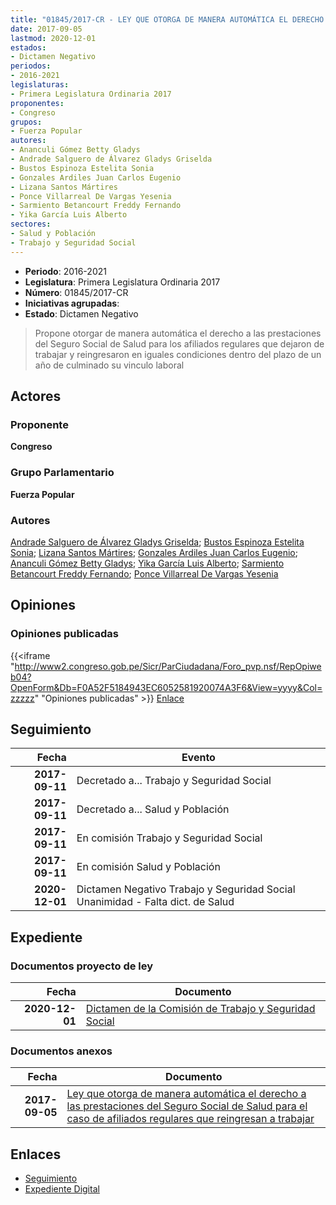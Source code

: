 ```yaml
---
title: "01845/2017-CR - LEY QUE OTORGA DE MANERA AUTOMÁTICA EL DERECHO A LAS PRESTACIONES DEL SEGURO SOCIAL DE SALUD PARA EL CASO DE AFILIADOS REGULARES QUE REINGRESAN A TRABAJAR"
date: 2017-09-05
lastmod: 2020-12-01
estados:
- Dictamen Negativo
periodos:
- 2016-2021
legislaturas:
- Primera Legislatura Ordinaria 2017
proponentes:
- Congreso
grupos:
- Fuerza Popular
autores:
- Ananculi Gómez Betty Gladys
- Andrade Salguero de Álvarez Gladys Griselda
- Bustos Espinoza Estelita Sonia
- Gonzales Ardiles Juan Carlos Eugenio
- Lizana Santos Mártires
- Ponce Villarreal De Vargas Yesenia
- Sarmiento Betancourt Freddy Fernando
- Yika García Luis Alberto
sectores:
- Salud y Población
- Trabajo y Seguridad Social
---
```

- **Periodo**: 2016-2021
- **Legislatura**: Primera Legislatura Ordinaria 2017
- **Número**: 01845/2017-CR
- **Iniciativas agrupadas**: 
- **Estado**: Dictamen Negativo

> Propone otorgar de manera automática el derecho a las prestaciones del Seguro Social de Salud para los afiliados regulares que dejaron de trabajar y reingresaron en iguales condiciones dentro del plazo de un año de culminado su vinculo laboral


## Actores

### Proponente

**Congreso**

### Grupo Parlamentario

**Fuerza Popular**

### Autores

[Andrade Salguero de Álvarez Gladys Griselda](mailto:mailto:gandrade@congreso.gob.pe); [Bustos Espinoza Estelita Sonia](mailto:mailto:ebustos@congreso.gob.pe); [Lizana Santos Mártires](mailto:mailto:mlizana@congreso.gob.pe); [Gonzales Ardiles Juan Carlos Eugenio](mailto:mailto:jgonzalesa@congreso.gob.pe); [Ananculi Gómez Betty Gladys](mailto:mailto:bananculi@congreso.gob.pe); [Yika García Luis Alberto](mailto:mailto:lyika@congreso.gob.pe); [Sarmiento Betancourt Freddy Fernando](mailto:mailto:fsarmiento@congreso.gob.pe); [Ponce Villarreal De Vargas Yesenia](mailto:mailto:yponce@congreso.gob.pe)

## Opiniones

### Opiniones publicadas

{{<iframe "http://www2.congreso.gob.pe/Sicr/ParCiudadana/Foro_pvp.nsf/RepOpiweb04?OpenForm&Db=F0A52F5184943EC6052581920074A3F6&View=yyyy&Col=zzzzz" "Opiniones publicadas" >}}
[Enlace](http://www2.congreso.gob.pe/Sicr/ParCiudadana/Foro_pvp.nsf/RepOpiweb04?OpenForm&Db=F0A52F5184943EC6052581920074A3F6&View=yyyy&Col=zzzzz)


## Seguimiento

| Fecha | Evento |
|------:|--------|
| **2017-09-11** | Decretado a... Trabajo y Seguridad Social |
| **2017-09-11** | Decretado a... Salud y Población |
| **2017-09-11** | En comisión Trabajo y Seguridad Social |
| **2017-09-11** | En comisión Salud y Población |
| **2020-12-01** | Dictamen Negativo Trabajo y Seguridad Social Unanimidad - Falta dict. de Salud |

## Expediente

### Documentos proyecto de ley

| Fecha | Documento |
|------:|-----------|
| **2020-12-01** | [Dictamen de la Comisión de Trabajo y Seguridad Social](http://www.leyes.congreso.gob.pe/Documentos/2016_2021/Dictamenes/Proyectos_de_Ley/01845DC22MAY20201201.pdf) |

### Documentos anexos

| Fecha | Documento |
|------:|-----------|
| **2017-09-05** | [Ley que otorga de manera automática el derecho a las prestaciones del Seguro Social de Salud para el caso de afiliados regulares que reingresan a trabajar](http://www.leyes.congreso.gob.pe/Documentos/2016_2021/Proyectos_de_Ley_y_de_Resoluciones_Legislativas/PL0184520170905.pdf) |

## Enlaces

- [Seguimiento](http://www2.congreso.gob.pe/Sicr/TraDocEstProc/CLProLey2016.nsf/f7fff46988ca05b1052578e100829cc7/b65fcdf858c15dc30525819200767ca7?OpenDocument)
- [Expediente Digital](http://www2.congreso.gob.pe/Sicr/TraDocEstProc/Expvirt_2011.nsf/visbusqptramdoc1621/01845?opendocument)


